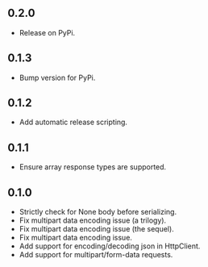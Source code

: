 ## 0.2.0
* Release on PyPi.

## 0.1.3
* Bump version for PyPi.

## 0.1.2
* Add automatic release scripting.

## 0.1.1
* Ensure array response types are supported.

## 0.1.0
* Strictly check for None body before serializing.
* Fix multipart data encoding issue (a trilogy).
* Fix multipart data encoding issue (the sequel).
* Fix multipart data encoding issue.
* Add support for encoding/decoding json in HttpClient.
* Add support for multipart/form-data requests.

